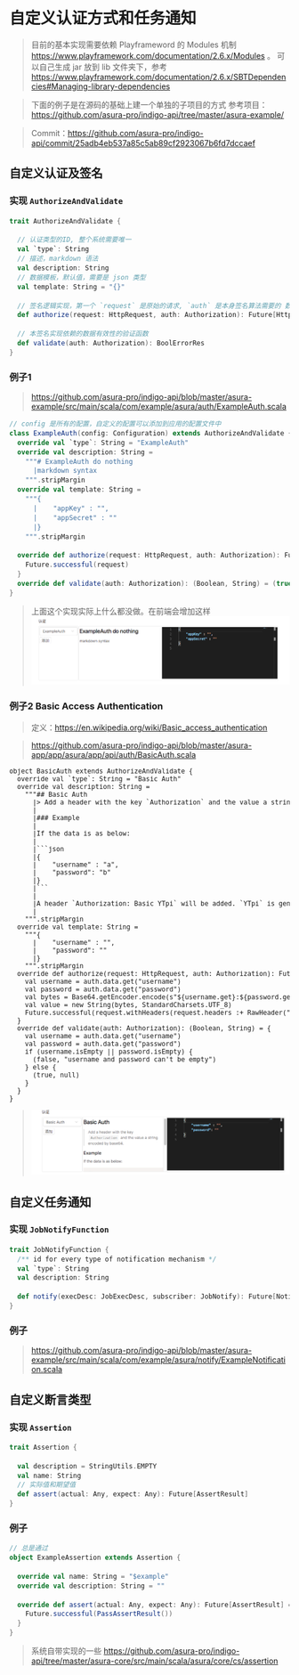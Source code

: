 # 自定义认证方式和任务通知

> 目前的基本实现需要依赖 Playframeword 的 Modules 机制 https://www.playframework.com/documentation/2.6.x/Modules 。
> 可以自己生成 jar 放到 lib 文件夹下，参考 https://www.playframework.com/documentation/2.6.x/SBTDependencies#Managing-library-dependencies 

> 下面的例子是在源码的基础上建一个单独的子项目的方式
> 参考项目：https://github.com/asura-pro/indigo-api/tree/master/asura-example/

> Commit：https://github.com/asura-pro/indigo-api/commit/25adb4eb537a85c5ab89cf2923067b6fd7dccaef

## 自定义认证及签名

### 实现 `AuthorizeAndValidate`
```scala
trait AuthorizeAndValidate {

  // 认证类型的ID, 整个系统需要唯一
  val `type`: String
  // 描述，markdown 语法
  val description: String
  // 数据模板，默认值，需要是 json 类型
  val template: String = "{}"

  // 签名逻辑实现，第一个 `request` 是原始的请求, `auth` 是本身签名算法需要的 数据，函数返回一个加密/签名后的请求
  def authorize(request: HttpRequest, auth: Authorization): Future[HttpRequest]

  // 本签名实现依赖的数据有效性的验证函数
  def validate(auth: Authorization): BoolErrorRes
}
```

### 例子1

> https://github.com/asura-pro/indigo-api/blob/master/asura-example/src/main/scala/com/example/asura/auth/ExampleAuth.scala

```scala
// config 是所有的配置，自定义的配置可以添加到应用的配置文件中
class ExampleAuth(config: Configuration) extends AuthorizeAndValidate {
  override val `type`: String = "ExampleAuth"
  override val description: String =
    """# ExampleAuth do nothing
      |markdown syntax
    """.stripMargin
  override val template: String =
    """{
      |    "appKey" : "",
      |    "appSecret" : ""
      |}
    """.stripMargin

  override def authorize(request: HttpRequest, auth: Authorization): Future[HttpRequest] = {
    Future.successful(request)
  }
  override def validate(auth: Authorization): (Boolean, String) = (true, null)
}
```
> 上面这个实现实际上什么都没做。在前端会增加这样
> ![](./images/plugin-auth-example.png)

### 例子2 Basic Access Authentication

> 定义：https://en.wikipedia.org/wiki/Basic_access_authentication

> https://github.com/asura-pro/indigo-api/blob/master/asura-app/app/asura/app/api/auth/BasicAuth.scala

<pre style="font-size:smaller;">
object BasicAuth extends AuthorizeAndValidate {
  override val `type`: String = "Basic Auth"
  override val description: String =
    """## Basic Auth
      |> Add a header with the key `Authorization` and the value a string encoded by base64.
      |
      |### Example
      |
      |If the data is as below:
      |
      |```json
      |{
      |    "username" : "a",
      |    "password": "b"
      |}
      |```
      |
      |A header `Authorization: Basic YTpi` will be added. `YTpi` is generated by call `Base64.encode("a:b")`.
      |
    """.stripMargin
  override val template: String =
    """{
      |    "username" : "",
      |    "password": ""
      |}
    """.stripMargin
  override def authorize(request: HttpRequest, auth: Authorization): Future[HttpRequest] = {
    val username = auth.data.get("username")
    val password = auth.data.get("password")
    val bytes = Base64.getEncoder.encode(s"${username.get}:${password.get}".getBytes(StandardCharsets.UTF_8))
    val value = new String(bytes, StandardCharsets.UTF_8)
    Future.successful(request.withHeaders(request.headers :+ RawHeader("Authorization", s"Basic ${value}")))
  }
  override def validate(auth: Authorization): (Boolean, String) = {
    val username = auth.data.get("username")
    val password = auth.data.get("password")
    if (username.isEmpty || password.isEmpty) {
      (false, "username and password can't be empty")
    } else {
      (true, null)
    }
  }
}
</pre>
> ![](./images/plugin-auth-basic.png)

## 自定义任务通知

### 实现 `JobNotifyFunction`

```scala
trait JobNotifyFunction {
  /** id for every type of notification mechanism */
  val `type`: String
  val description: String

  def notify(execDesc: JobExecDesc, subscriber: JobNotify): Future[NotifyResponse]
}
```

### 例子

>https://github.com/asura-pro/indigo-api/blob/master/asura-example/src/main/scala/com/example/asura/notify/ExampleNotification.scala

## 自定义断言类型

### 实现 `Assertion`
```scala
trait Assertion {

  val description = StringUtils.EMPTY
  val name: String
  // 实际值和期望值
  def assert(actual: Any, expect: Any): Future[AssertResult]
}
```

### 例子

```scala
// 总是通过
object ExampleAssertion extends Assertion {

  override val name: String = "$example"
  override val description: String = ""

  override def assert(actual: Any, expect: Any): Future[AssertResult] = {
    Future.successful(PassAssertResult())
  }
}
```

> 系统自带实现的一些 https://github.com/asura-pro/indigo-api/tree/master/asura-core/src/main/scala/asura/core/cs/assertion